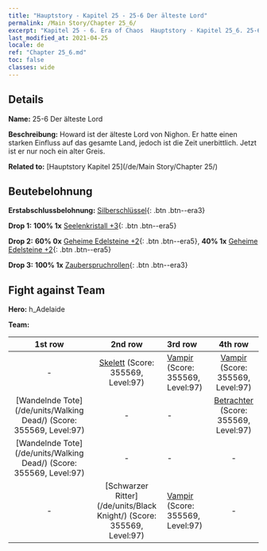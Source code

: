 ```yaml
---
title: "Hauptstory - Kapitel 25 - 25-6 Der älteste Lord"
permalink: /Main Story/Chapter 25_6/
excerpt: "Kapitel 25 - 6. Era of Chaos  Hauptstory - Kapitel 25_6. 25-6 Der älteste Lord"
last_modified_at: 2021-04-25
locale: de
ref: "Chapter 25_6.md"
toc: false
classes: wide
---
```


## Details

 **Name:** 25-6 Der älteste Lord

 **Beschreibung:** Howard ist der älteste Lord von Nighon. Er hatte einen starken Einfluss auf das gesamte Land, jedoch ist die Zeit unerbittlich. Jetzt ist er nur noch ein alter Greis.

 **Related to:** [Hauptstory Kapitel 25](/de/Main Story/Chapter 25/)

## Beutebelohnung

 **Erstabschlussbelohnung:** [Silberschlüssel](/ItemsDE/con_693/){: .btn .btn--era3}

 **Drop 1:** **100% 1x** [Seelenkristall +3](/ItemsDE/mat_87/){: .btn .btn--era5}

 **Drop 2:** **60% 0x** [Geheime Edelsteine +2](/ItemsDE/mat_79/){: .btn .btn--era5}, **40% 1x** [Geheime Edelsteine +2](/ItemsDE/mat_79/){: .btn .btn--era5}

 **Drop 3:** **100% 1x** [Zauberspruchrollen](/ItemsDE/con_694/){: .btn .btn--era3}


## Fight against Team
 **Hero:** h_Adelaide

 **Team:**


  | 1st row | 2nd row | 3rd row | 4th row |
  |:----:|:----:|:----|:----:|
  | - | [Skelett](/de/units/Skeleton/) (Score: 355569, Level:97)  | [Vampir](/de/units/Vampire/) (Score: 355569, Level:97)  | [Vampir](/de/units/Vampire/) (Score: 355569, Level:97)  |
  | [Wandelnde Tote](/de/units/Walking Dead/) (Score: 355569, Level:97)  | - | - | [Betrachter](/de/units/Beholder/) (Score: 355569, Level:97)  |
  | [Wandelnde Tote](/de/units/Walking Dead/) (Score: 355569, Level:97)  | - | - | - |
  | - | [Schwarzer Ritter](/de/units/Black Knight/) (Score: 355569, Level:97)  | [Vampir](/de/units/Vampire/) (Score: 355569, Level:97)  | - |



